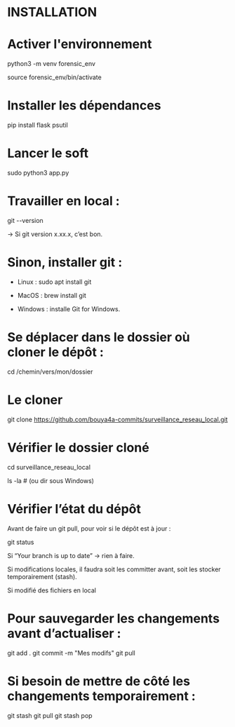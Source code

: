 # INSTALLATION

# Activer l'environnement

python3 -m venv forensic_env

source forensic_env/bin/activate

# Installer les dépendances
pip install flask psutil

# Lancer le soft
sudo python3 app.py         



##
##

# Travailler en local : 

git --version

-> Si git version x.xx.x, c’est bon.

# Sinon, installer git :

* Linux : sudo apt install git

* MacOS : brew install git
  
* Windows : installe Git for Windows.

# Se déplacer dans le dossier où cloner le dépôt :

cd /chemin/vers/mon/dossier

# Le cloner

git clone https://github.com/bouya4a-commits/surveillance_reseau_local.git

# Vérifier le dossier cloné

cd surveillance_reseau_local

ls -la   # (ou dir sous Windows)



# Vérifier l’état du dépôt

Avant de faire un git pull, pour voir si le dépôt est à jour :

git status

Si “Your branch is up to date” → rien à faire.

Si modifications locales, il faudra soit les committer avant, soit les stocker temporairement (stash).

Si modifié des fichiers en local

# Pour sauvegarder les changements avant d’actualiser :

git add .
git commit -m "Mes modifs"
git pull


# Si besoin de mettre de côté les changements temporairement :

git stash
git pull
git stash pop
